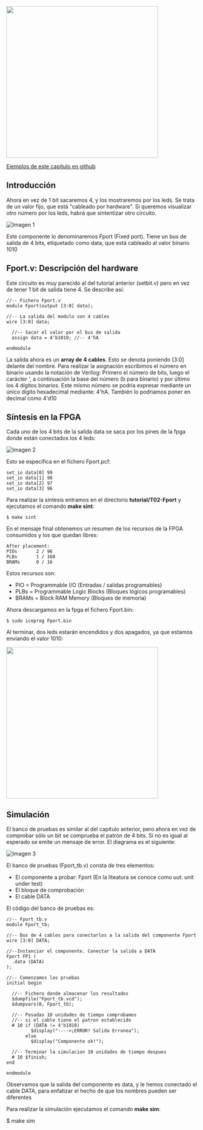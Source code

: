 <img src="https://github.com/Obijuan/open-fpga-verilog-tutorial/raw/master/tutorial/T02-Fport/images/Fport-iCEstick-1.png" width="400" align="center">

[Ejemplos de este capítulo en github](https://github.com/Obijuan/open-fpga-verilog-tutorial/tree/master/tutorial/T02-Fport)

## Introducción

Ahora en vez de 1 bit sacaremos 4, y los mostraremos por los leds. Se trata de un valor fijo, que está "cableado por hardware". Si queremos visualizar otro número por los leds, habrá que sintentizar otro circuito.

![Imagen 1](https://github.com/Obijuan/open-fpga-verilog-tutorial/raw/master/tutorial/T02-Fport/images/Fport-1.png)

Este componente lo denominaremos Fport (Fixed port). Tiene un bus de salida de 4 bits, etiquetado como data, que está cableado al valor binario 1010

## Fport.v: Descripción del hardware

Este circuito es muy parecido al del tutorial anterior (setbit.v) pero en vez de tener 1 bit de salida tiene 4. Se describe así:

    //-- Fichero Fport.v
    module Fport(output [3:0] data);
    
    //-- La salida del modulo son 4 cables
    wire [3:0] data;
    
      //-- Sacar el valor por el bus de salida
      assign data = 4'b1010; //-- 4'hA
    
    endmodule

La salida ahora es un **array de 4 cables**. Esto se denota poniendo [3:0] delante del nombre. Para realizar la asignación escribimos el número en binario usando la notación de Verilog: Primero el número de bits, luego el carácter ', a continuación la base del número (b para binario) y por último los 4 dígitos binarios.  Este mísmo número se podría expresar mediante un único dígito hexadecimal mediante:  4'hA. También lo podriamos poner en decimal como 4'd10

## Síntesis en la FPGA

Cada uno de los 4 bits de la salida data se saca por los pines de la fpga donde están conectados los 4 leds:

![Imagen 2](https://github.com/Obijuan/open-fpga-verilog-tutorial/raw/master/tutorial/T02-Fport/images/Fport-2.png)

Esto se especifica en el fichero Fport.pcf:

    set_io data[0] 99
    set_io data[1] 98
    set_io data[2] 97
    set_io data[3] 96

Para realizar la síntesis entramos en el directorio **tutorial/T02-Fport** y ejecutamos el comando **make sint**:

    $ make sint

En el mensaje final obtenemos un resumen de los recursos de la FPGA consumidos y los que quedan libres:

    After placement:
    PIOs       2 / 96
    PLBs       1 / 160
    BRAMs      0 / 16

Estos recursos son:
* PIO = Programmable I/O (Entradas / salidas programables)
* PLBs = Programmable Logic Blocks (Bloques lógicos programables)
* BRAMs = Block RAM Memory (Bloques de memoria)

Ahora descargamos en la fpga el fichero Fport.bin:

    $ sudo iceprog Fport.bin

Al terminar, dos leds estarán encendidos y dos apagados, ya que estamos enviando el valor 1010:

<img src="https://github.com/Obijuan/open-fpga-verilog-tutorial/raw/master/tutorial/T02-Fport/images/Fport-iCEstick-2.png" width="400" align="center">

## Simulación

El banco de pruebas es similar al del capítulo anterior, pero ahora en vez de comprobar sólo un bit se comprueba el patrón de 4 bits. Si no es igual al esperado se emite un mensaje de error. El diagrama es el siguiente:

![Imagen 3](https://github.com/Obijuan/open-fpga-verilog-tutorial/raw/master/tutorial/T02-Fport/images/Fport-3.png)

El banco de pruebas (Fport_tb.v) consta de tres elementos:

* El componente a probar: Fport  (En la liteatura se conoce como uut: unit under test)
* El bloque de comprobación 
* El cable DATA

El código del banco de pruebas es:

    //-- Fport_tb.v
    module Fport_tb;
    
    //-- Bus de 4 cables para conectarlos a la salida del componente Fport
    wire [3:0] DATA;
    
    //--Instanciar el componente. Conectar la salida a DATA
    Fport FP1 (
      .data (DATA)
    );
    
    //-- Comenzamos las pruebas
    initial begin
    
      //-- Fichero donde almacenar los resultados
      $dumpfile("Fport_tb.vcd");
      $dumpvars(0, Fport_tb);
    
      //-- Pasadas 10 unidades de tiempo comprobamos
      //-- si el cable tiene el patron establecido
      # 10 if (DATA != 4'b1010)
             $display("---->¡ERROR! Salida Erronea");
           else
             $display("Componente ok!");
    
      //-- Terminar la simulacion 10 unidades de tiempo despues
      # 10 $finish;
    end
    
    endmodule

Observamos que la salida del componente es data, y le hemos conectado el cable DATA, para enfatizar el hecho de que los nombres pueden ser diferentes

Para realizar la simulación ejecutamos el comando **make sim**:

   $ make sim

